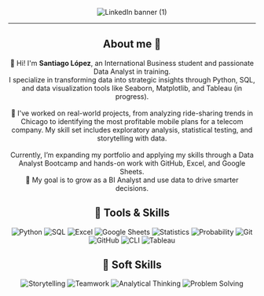 
<p align="center">
  <img src="https://github.com/user-attachments/assets/d013080d-960b-441f-bf07-a3bed646f7a2" alt="LinkedIn banner (1)"/>
</p>

---

<h2 align="center">About me 💼</h2>

<p align="center">
  👋 Hi! I'm <b>Santiago López</b>, an International Business student and passionate Data Analyst in training.<br>
  I specialize in transforming data into strategic insights through Python, SQL, and data visualization tools like Seaborn, Matplotlib, and Tableau (in progress).
  <br><br>
  🚀 I've worked on real-world projects, from analyzing ride-sharing trends in Chicago to identifying the most profitable mobile plans for a telecom company. My skill set includes exploratory analysis, statistical testing, and storytelling with data.
  <br><br>
  Currently, I’m expanding my portfolio and applying my skills through a Data Analyst Bootcamp and hands-on work with GitHub, Excel, and Google Sheets.<br>
  🎯 My goal is to grow as a BI Analyst and use data to drive smarter decisions.
</p>

<h2 align="center">🚀 Tools & Skills</h2>

<p align="center">
  <!-- Python -->
  <img src="https://img.shields.io/badge/Python-3776AB?style=for-the-badge&logo=python&logoColor=white" alt="Python"/>
  <!-- SQL -->
  <img src="https://img.shields.io/badge/SQL-4479A1?style=for-the-badge&logo=postgresql&logoColor=white" alt="SQL"/>
  <!-- Excel -->
  <img src="https://img.shields.io/badge/Microsoft_Excel-217346?style=for-the-badge&logo=microsoft-excel&logoColor=white" alt="Excel"/>
  <!-- Google Sheets -->
  <img src="https://img.shields.io/badge/Google_Sheets-34A853?style=for-the-badge&logo=google-sheets&logoColor=white" alt="Google Sheets"/>
  <!-- Statistics -->
  <img src="https://img.shields.io/badge/Statistics-00599C?style=for-the-badge&logo=databricks&logoColor=white" alt="Statistics"/>
  <!-- Probability -->
  <img src="https://img.shields.io/badge/Probability-2D9CDB?style=for-the-badge&logo=matrix&logoColor=white" alt="Probability"/>
  <!-- Git -->
  <img src="https://img.shields.io/badge/Git-F05032?style=for-the-badge&logo=git&logoColor=white" alt="Git"/>
  <!-- GitHub -->
  <img src="https://img.shields.io/badge/GitHub-181717?style=for-the-badge&logo=github&logoColor=white" alt="GitHub"/>
  <!-- CLI -->
  <img src="https://img.shields.io/badge/CLI-555555?style=for-the-badge&logo=gnubash&logoColor=white" alt="CLI"/>
  <!-- Tableau -->
  <img src="https://img.shields.io/badge/Tableau-E97627?style=for-the-badge&logo=tableau&logoColor=white" alt="Tableau"/>
</p>

<h2 align="center">🧠 Soft Skills</h2>

<p align="center">
  <!-- Storytelling -->
  <img src="https://img.shields.io/badge/Storytelling-8B5CF6?style=for-the-badge&logo=bookstack&logoColor=white" alt="Storytelling"/>
  <!-- Teamwork -->
  <img src="https://img.shields.io/badge/Teamwork-4ADE80?style=for-the-badge&logo=teams&logoColor=white" alt="Teamwork"/>
  <!-- Analytical Thinking -->
  <img src="https://img.shields.io/badge/Analytical_Thinking-06B6D4?style=for-the-badge&logo=abstract&logoColor=white" alt="Analytical Thinking"/>
  <!-- Problem Solving -->
  <img src="https://img.shields.io/badge/Problem_Solving-F59E42?style=for-the-badge&logo=mediamodifier&logoColor=white" alt="Problem Solving"/>
</p>



<!--
**Sanlc10/Sanlc10** is a ✨ special ✨ repository because its `README.md` (this file) appears on your GitHub profile.
-->
